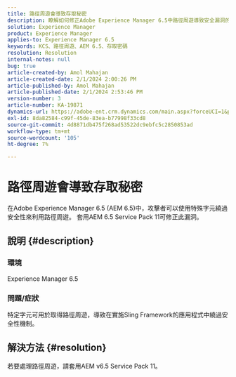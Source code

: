```yaml
---
title: 路徑周遊會導致存取秘密
description: 瞭解如何修正Adobe Experience Manager 6.5中路徑周遊導致安全漏洞的問題。 套用Service Pack 11
solution: Experience Manager
product: Experience Manager
applies-to: Experience Manager 6.5
keywords: KCS、路徑周遊、AEM 6.5、存取密碼
resolution: Resolution
internal-notes: null
bug: true
article-created-by: Amol Mahajan
article-created-date: 2/1/2024 2:00:26 PM
article-published-by: Amol Mahajan
article-published-date: 2/1/2024 2:53:46 PM
version-number: 3
article-number: KA-19871
dynamics-url: https://adobe-ent.crm.dynamics.com/main.aspx?forceUCI=1&pagetype=entityrecord&etn=knowledgearticle&id=5e44cd3b-0ac1-ee11-9079-6045bd0065f9
exl-id: 8da82584-c99f-45de-83ea-b77998f33cd8
source-git-commit: 4d8871db475f268ad53522dc9ebfc5c2850853ad
workflow-type: tm+mt
source-wordcount: '105'
ht-degree: 7%

---
```


# 路徑周遊會導致存取秘密


在Adobe Experience Manager 6.5 (AEM 6.5)中，攻擊者可以使用特殊字元繞過安全性來利用路徑周遊。 套用AEM 6.5 Service Pack 11可修正此漏洞。

## 說明 {#description}


### <b>環境</b>

Experience Manager 6.5



### <b>問題/症狀</b>

特定字元可用於取得路徑周遊，導致在實施Sling Framework的應用程式中繞過安全性機制。


## 解決方法 {#resolution}

若要處理路徑周遊，請套用AEM v6.5 Service Pack 11。
